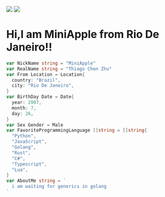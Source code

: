 ![](https://github-readme-stats.vercel.app/api?username=MiniAppleTheApple)
![](https://github-readme-stats.vercel.app/api/top-langs/?username=MiniAppleTheApple&layout=compact)

# Hi,I am MiniApple from Rio De Janeiro!!
```go
var NickName string = "MiniApple"
var RealName string = "Thiago Chen Zhu"
var From Location = Location{
  country: "Brazil",
  city: "Rio De Janeiro",
}
var BirthDay Date = Date{
  year: 2007,
  month: 7,
  day: 26,
}
var Sex Gender = Male
var FavoriteProgrammingLanguage []string = []string{
  "Python",
  "JavaScript",
  "Golang",
  "Rust",
  "C#",
  "Typescript",
  "Lua",
}
var AboutMe string = `
  i am waiting for generics in golang
`
```
